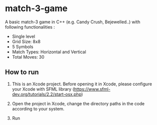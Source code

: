 # match-3-game

A basic match-3 game in C++ (e.g. Candy Crush, Bejewelled..) with following functionalities :
- Single level
- Grid Size: 8x8
- 5 Symbols
- Match Types: Horizontal and Vertical
- Total Moves: 30

## How to run
1. This is an Xcode project. Before opening it in Xcode, please configure your Xcode with SFML library (https://www.sfml-dev.org/tutorials/2.2/start-osx.php)

2. Open the project in Xcode, change the directory paths in the code according to your system.

3. Run




